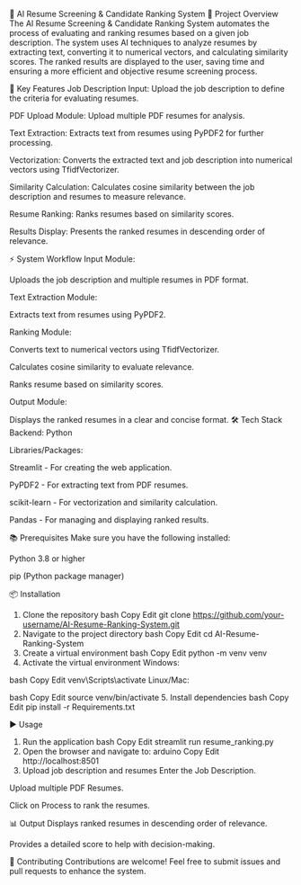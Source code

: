 📄 AI Resume Screening & Candidate Ranking System
🚀 Project Overview
The AI Resume Screening & Candidate Ranking System automates the process of evaluating and ranking resumes based on a given job description. The system uses AI techniques to analyze resumes by extracting text, converting it to numerical vectors, and calculating similarity scores. The ranked results are displayed to the user, saving time and ensuring a more efficient and objective resume screening process.

🎯 Key Features
Job Description Input: Upload the job description to define the criteria for evaluating resumes.

PDF Upload Module: Upload multiple PDF resumes for analysis.

Text Extraction: Extracts text from resumes using PyPDF2 for further processing.

Vectorization: Converts the extracted text and job description into numerical vectors using TfidfVectorizer.

Similarity Calculation: Calculates cosine similarity between the job description and resumes to measure relevance.

Resume Ranking: Ranks resumes based on similarity scores.

Results Display: Presents the ranked resumes in descending order of relevance.

⚡️ System Workflow
Input Module:

 Uploads the job description and multiple resumes in PDF format.

Text Extraction Module:

 Extracts text from resumes using PyPDF2.

Ranking Module:

 Converts text to numerical vectors using TfidfVectorizer.

 Calculates cosine similarity to evaluate relevance.

 Ranks resume based on similarity scores.

Output Module:

 Displays the ranked resumes in a clear and concise format.
 🛠️ Tech Stack
Backend: Python

Libraries/Packages:

Streamlit - For creating the web application.

PyPDF2 - For extracting text from PDF resumes.

scikit-learn - For vectorization and similarity calculation.

Pandas - For managing and displaying ranked results.

📚 Prerequisites
Make sure you have the following installed:

Python 3.8 or higher

pip (Python package manager)

📦 Installation
1. Clone the repository
bash
Copy
Edit
git clone https://github.com/your-username/AI-Resume-Ranking-System.git
2. Navigate to the project directory
bash
Copy
Edit
cd AI-Resume-Ranking-System
3. Create a virtual environment
bash
Copy
Edit
python -m venv venv
4. Activate the virtual environment
Windows:

bash
Copy
Edit
venv\Scripts\activate
Linux/Mac:

bash
Copy
Edit
source venv/bin/activate
5. Install dependencies
bash
Copy
Edit
pip install -r Requirements.txt

▶️ Usage
1. Run the application
bash
Copy
Edit
streamlit run resume_ranking.py
2. Open the browser and navigate to:
arduino
Copy
Edit
http://localhost:8501
3. Upload job description and resumes
Enter the Job Description.

Upload multiple PDF Resumes.

Click on Process to rank the resumes.

📊 Output
Displays ranked resumes in descending order of relevance.

Provides a detailed score to help with decision-making.

🎁 Contributing
Contributions are welcome! Feel free to submit issues and pull requests to enhance the system.


